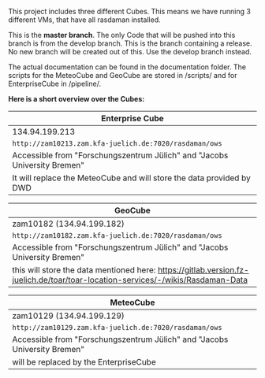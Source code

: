 This project includes three different Cubes. This means we have running 3 different VMs, that have all rasdaman installed.

This is the **master branch**. The only Code that will be pushed into this branch is from the develop branch. This is the branch containing a release. No new branch will be created out of this. Use the develop branch instead.

The actual documentation can be found in the documentation folder. The scripts for the MeteoCube and GeoCube are stored in /scripts/ and for EnterpriseCube in /pipeline/.

**Here is a short overview over the Cubes:**

| Enterprise Cube | 
| --------------- | 
| 134.94.199.213  |
| `http://zam10213.zam.kfa-juelich.de:7020/rasdaman/ows`  |
| Accessible from "Forschungszentrum Jülich" and "Jacobs University Bremen" |
| It will replace the MeteoCube and will store the data provided by DWD |


| GeoCube |
| ------- |
| zam10182 (134.94.199.182) |
| `http://zam10182.zam.kfa-juelich.de:7020/rasdaman/ows` |
| Accessible from "Forschungszentrum Jülich" and "Jacobs University Bremen" |
| this will store the data mentioned here: https://gitlab.version.fz-juelich.de/toar/toar-location-services/-/wikis/Rasdaman-Data |


| MeteoCube |
| --------- |
| zam10129 (134.94.199.129) |
| `http://zam10129.zam.kfa-juelich.de:7020/rasdaman/ows` |
| Accessible from "Forschungszentrum Jülich" and "Jacobs University Bremen" |
| will be replaced by the EnterpriseCube |



